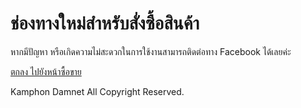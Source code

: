 # ช่องทางใหม่สำหรับสั่งซื้อสินค้า
หากมีปัญหา หรือเกิดความไม่สะดวกในการใช้งานสามารถติดต่อทาง Facebook ได้เลยค่ะ

<p><a href="Shop_Beem/index.html">ตกลง ไปยังหน้าซื้อขาย</a></p>

Kamphon Damnet All Copyright Reserved.
